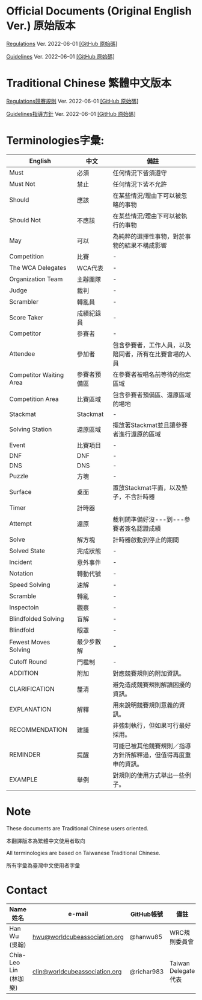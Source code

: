 # Official Documents (Original English Ver.) 原始版本

[Regulations](https://www.worldcubeassociation.org/regulations/)
Ver. 2022-06-01 [[GitHub 原始碼]](https://github.com/thewca/wca-regulations/blob/official/wca-regulations.md)

[Guidelines](https://www.worldcubeassociation.org/regulations/guidelines.html)
Ver. 2022-06-01 [[GitHub 原始碼]](https://github.com/thewca/wca-regulations/blob/official/wca-guidelines.md)

# Traditional Chinese 繁體中文版本

[Regulations競賽規則](https://www.worldcubeassociation.org/regulations/translations/chinese-traditional/)
Ver. 2022-06-01 [[GitHub 原始碼]](https://github.com/thewca/wca-regulations-translations/blob/master/chinese-traditional/wca-regulations.md)

[Guidelines指導方針](https://www.worldcubeassociation.org/regulations/translations/chinese-traditional/guidelines.html)
Ver. 2022-06-01 [[GitHub 原始碼]](https://github.com/thewca/wca-regulations-translations/blob/master/chinese-traditional/wca-guidelines.md)

# Terminologies字彙:

| English | 中文 | 備註 |
|-|-|-|
|Must|必須|任何情況下皆須遵守|
|Must Not|禁止|任何情況下皆不允許|
|Should|應該|在某些情況/理由下可以被忽略的事物|
|Should Not|不應該|在某些情況/理由下可以被執行的事物|
|May|可以|為純粹的選擇性事物，對於事物的結果不構成影響|
|Competition|比賽|-|
|The WCA Delegates|WCA代表|-|
|Organization Team|主辦團隊|-|
|Judge|裁判|-|
|Scrambler|轉亂員|-|
|Score Taker|成績紀錄員|-|
|Competitor|參賽者|-|
|Attendee|參加者|包含參賽者，工作人員，以及陪同者，所有在比賽會場的人員|
|Competitor Waiting Area|參賽者預備區|在參賽者被唱名前等待的指定區域|
|Competition Area|比賽區域|包含參賽者預備區、還原區域的場地|
|Stackmat|Stackmat|-|
|Solving Station|還原區域|擺放著Stackmat並且讓參賽者進行還原的區域|
|Event|比賽項目|-|
|DNF|DNF|-|
|DNS|DNS|-|
|Puzzle|方塊|-|
|Surface|桌面|置放Stackmat平面，以及墊子，不含計時器|
|Timer|計時器||
|Attempt|還原|裁判問準備好沒---到---參賽者簽名認證成績|
|Solve|解方塊|計時器啟動到停止的期間|
|Solved State|完成狀態|-|
|Incident|意外事件|-|
|Notation|轉動代號|-|
|Speed Solving|速解|-|
|Scramble|轉亂|-|
|Inspectoin|觀察|-|
|Blindfolded Solving|盲解|-|
|Blindfold|眼罩|-|
|Fewest Moves Solving |最少步數解|-|
|Cutoff Round|門檻制|-|
|ADDITION|附加|對應競賽規則的附加資訊。|
|CLARIFICATION|釐清|避免造成競賽規則解讀困擾的資訊。|
|EXPLANATION|解釋|用來說明競賽規則意義的資訊。|
|RECOMMENDATION|建議|非強制執行，但如果可行最好採用。|
|REMINDER|提醒|可能已被其他競賽規則／指導方針所解釋過，但值得再度重申的資訊。|
|EXAMPLE|舉例|對規則的使用方式舉出一些例子。|

# Note
These documents are Traditional Chinese users oriented.

本翻譯版本為繁體中文使用者取向

All terminologies are based on Taiwanese Traditional Chinese.

所有字彙為臺灣中文使用者字彙

# Contact
|Name姓名|e-mail|GitHub帳號|備註|
|-|-|-|-|
|Han Wu (吳翰) |hwu@worldcubeassociation.org|@hanwu85|WRC規則委員會|
|Chia-Leo Lin (林珈樂)|clin@worldcubeassociation.org|@richar983|Taiwan Delegate代表|
